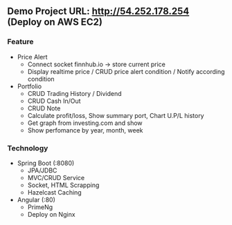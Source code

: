 ## Demo Project URL: http://54.252.178.254 (Deploy on AWS EC2)
### Feature
   - Price Alert
      + Connect socket finnhub.io -> store current price 
      + Display realtime price / CRUD price alert condition / Notify according condition
   - Portfolio
      + CRUD Trading History / Dividend
      + CRUD Cash In/Out
      + CRUD Note
      + Calculate profit/loss, Show summary port, Chart U.P/L history
      + Get graph from investing.com and show
      + Show perfomance by year, month, week
### Technology
   - Spring Boot (:8080)
      + JPA/JDBC
      + MVC/CRUD Service
      + Socket, HTML Scrapping
      + Hazelcast Caching
   - Angular (:80)
      + PrimeNg
      + Deploy on Nginx
    
